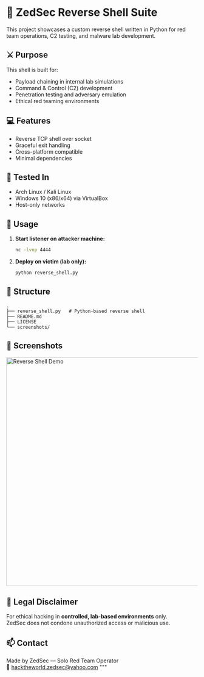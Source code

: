 # 🧠 ZedSec Reverse Shell Suite

This project showcases a custom reverse shell written in Python for red team operations, C2 testing, and malware lab development.

## ⚔️ Purpose

This shell is built for:

- Payload chaining in internal lab simulations
- Command & Control (C2) development
- Penetration testing and adversary emulation
- Ethical red teaming environments

## 💻 Features

- Reverse TCP shell over socket
- Graceful exit handling
- Cross-platform compatible
- Minimal dependencies

## 🧪 Tested In

- Arch Linux / Kali Linux
- Windows 10 (x86/x64) via VirtualBox
- Host-only networks

## 🚀 Usage

1. **Start listener on attacker machine:**
   ```bash
   nc -lvnp 4444
   ```

2. **Deploy on victim (lab only):**
   ```bash
   python reverse_shell.py
   ```

## 📂 Structure

```
.
├── reverse_shell.py   # Python-based reverse shell
├── README.md
├── LICENSE
└── screenshots/
```

## 📸 Screenshots

<img src="screenshots/demo.png" alt="Reverse Shell Demo" width="600"/>

## 🔐 Legal Disclaimer

For ethical hacking in **controlled, lab-based environments** only.  
ZedSec does not condone unauthorized access or malicious use.

## 📫 Contact

Made by ZedSec — Solo Red Team Operator  
📧 hacktheworld.zedsec@yahoo.com
"""

